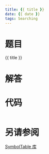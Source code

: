 ```yaml
---
title: {{ title }}
date: {{ date }}
tags: Searching
---
```


# 题目

 {{ title }}


# 解答

# 代码

```csharp

```

# 另请参阅

[SymbolTable 库](https://alg4.ikesnowy.com/docs/api/SymbolTable.html)